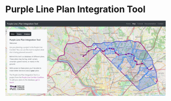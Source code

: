 # Purple Line Plan Integration Tool
![Image of the app](https://github.com/cyrchi/geog657-final/blob/master/img/geog657-final.png)
